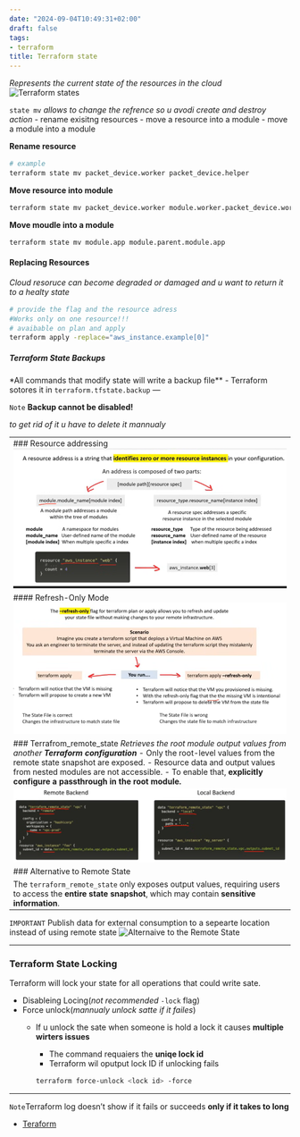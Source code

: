```yaml
---
date: "2024-09-04T10:49:31+02:00"
draft: false
tags:
- terraform
title: Terraform state
---
```


*Represents the current state of the resources in the cloud* ![Terraform
states](/static/terraform_state_cli_visual.png)

`state mv` *allows to change the refrence so u avodi create and destroy
action* - rename exisitng resources - move a resource into a module -
move a module into a module

**Rename resource**

``` bash
# example
terraform state mv packet_device.worker packet_device.helper
```

**Move resource into module**

``` bash
terraform state mv packet_device.worker module.worker.packet_device.worker
```

**Move moudle into a module**

``` bash
terraform state mv module.app module.parent.module.app
```

#### Replacing Resources

*Cloud resoruce can become degraded or damaged and u want to return it
to a healty state*

``` bash
# provide the flag and the resource adress
#Works only on one resource!!!
# avaibable on plan and apply 
terraform apply -replace="aws_instance.example[0]"
```

##### Terraform State Backups

\*All commands that modify state will write a backup file\*\* -
Terraform sotores it in `terraform.tfstate.backup` —

`Note` **Backup cannot be disabled!**

*to get rid of it u have to delete it mannualy*

|                                                                                                                                                                                                                                                                                                                                               |
|-----------------------------------------------------------------------------------------------------------------------------------------------------------------------------------------------------------------------------------------------------------------------------------------------------------------------------------------------|
| ### Resource addressing ![Resource adressing terraform](/static/resource_adressing_terrafrom_visual.png)                                                                                                                                                                                                                                       |
| #### Refresh-Only Mode ![Refresh-Only mode diffrences](/static/terraform_flags_refresh_only_visual.png)                                                                                                                                                                                                                                        |
| ### Terrafrom_remote_state *Retrieves the root module output values from another **Terraform configuration*** - Only the root-level values from the remote state snapshot are exposed. - Resource data and output values from nested modules are not accessible. - To enable that, **explicitly configure a passthrough in the root module.** |
| ![Terraform Remote State](/static/remote_terrarom_backends_state_visual.png)                                                                                                                                                                                                                                                                   |
| ### Alternative to Remote State                                                                                                                                                                                                                                                                                                               |
| The `terraform_remote_state` only exposes output values, requiring users to access the **entire state snapshot**, which may contain **sensitive information**.                                                                                                                                                                                |

`IMPORTANT` Publish data for external consumption to a sepearte location
instead of using remote state ![Alternaive to the Remote
State](/static/altternative_to_the_remote_state_visual.png)

------------------------------------------------------------------------

### Terraform State Locking

Terraform will lock your state for all operations that could write sate.

-   Disableing Locing(*not recommended* `-lock` flag)
-   Force unlock(*mannualy unlock satte if it failes*)
    -   If u unlock the sate when someone is hold a lock it causes
        **multiple wirters issues**
        -   The command requaiers the **uniqe lock id**
        -   Terraform wil oputput lock ID if unlocking fails

        ``` bash
        terraform force-unlock <lock id> -force
        ```

------------------------------------------------------------------------

`Note`Terraform log doesn’t show if it fails or succeeds **only if it
takes to long**

-   [Teraform](/cloud/terraform/terraform)
